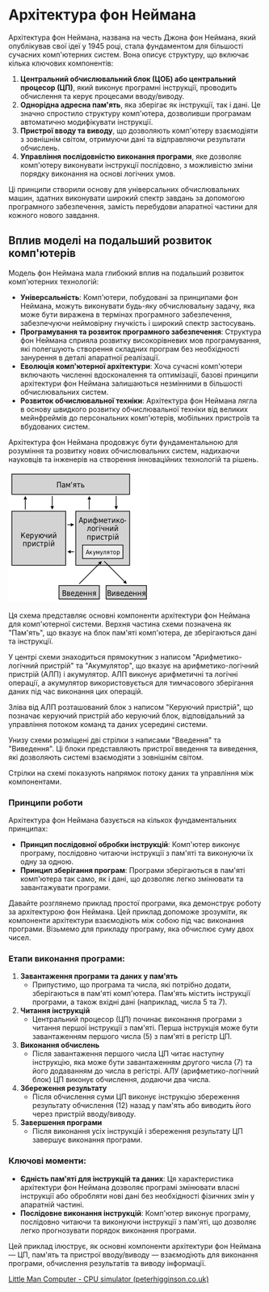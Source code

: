 # Архітектура фон Неймана

Архітектура фон Неймана, названа на честь Джона фон Неймана, який опублікував свої ідеї у 1945 році, стала фундаментом для більшості сучасних комп'ютерних систем. Вона описує структуру, що включає кілька ключових компонентів:

1. **Центральний обчислювальний блок (ЦОБ) або центральний процесор (ЦП)**, який виконує програмні інструкції, проводить обчислення та керує процесами вводу/виводу.
2. **Однорідна адресна пам'ять**, яка зберігає як інструкції, так і дані. Це значно спростило структуру комп'ютера, дозволивши програмам автоматично модифікувати інструкції.
3. **Пристрої вводу та виводу**, що дозволяють комп'ютеру взаємодіяти з зовнішнім світом, отримуючи дані та відправляючи результати обчислень.
4. **Управління послідовністю виконання програми**, яке дозволяє комп'ютеру виконувати інструкції послідовно, з можливістю зміни порядку виконання на основі логічних умов.

Ці принципи створили основу для універсальних обчислювальних машин, здатних виконувати широкий спектр завдань за допомогою програмного забезпечення, замість перебудови апаратної частини для кожного нового завдання.

## Вплив моделі на подальший розвиток комп'ютерів

Модель фон Неймана мала глибокий вплив на подальший розвиток комп'ютерних технологій:

- **Універсальність**: Комп'ютери, побудовані за принципами фон Неймана, можуть виконувати будь-яку обчислювальну задачу, яка може бути виражена в термінах програмного забезпечення, забезпечуючи неймовірну гнучкість і широкий спектр застосувань.
- **Програмування та розвиток програмного забезпечення**: Структура фон Неймана сприяла розвитку високорівневих мов програмування, які полегшують створення складних програм без необхідності занурення в деталі апаратної реалізації.
- **Еволюція комп'ютерної архітектури**: Хоча сучасні комп'ютери включають численні вдосконалення та оптимізації, базові принципи архітектури фон Неймана залишаються незмінними в більшості обчислювальних систем.
- **Розвиток обчислювальної техніки**: Архітектура фон Неймана лягла в основу швидкого розвитку обчислювальної техніки від великих мейнфреймів до персональних комп'ютерів, мобільних пристроїв та вбудованих систем.

Архітектура фон Неймана продовжує бути фундаментальною для розуміння та розвитку нових обчислювальних систем, надихаючи науковців та інженерів на створення інноваційних технологій та рішень.

![Von_Neumann_architecture.svg](.\img\Von_Neumann_architecture.svg.png)

Ця схема представляє основні компоненти архітектури фон Неймана для комп'ютерної системи. Верхня частина схеми позначена як "Пам'ять", що вказує на блок пам'яті комп'ютера, де зберігаються дані та інструкції.

У центрі схеми знаходиться прямокутник з написом "Арифметико-логічний пристрій" та "Акумулятор", що вказує на арифметико-логічний пристрій (АЛП) і акумулятор. АЛП виконує арифметичні та логічні операції, а акумулятор використовується для тимчасового зберігання даних під час виконання цих операцій.

Зліва від АЛП розташований блок з написом "Керуючий пристрій", що позначає керуючий пристрій або керуючий блок, відповідальний за управління потоком команд та даних усередині системи.

Унизу схеми розміщені дві стрілки з написами "Введення" та "Виведення". Ці блоки представляють пристрої введення та виведення, які дозволяють системі взаємодіяти з зовнішнім світом.

Стрілки на схемі показують напрямок потоку даних та управління між компонентами.

### Принципи роботи

Архітектура фон Неймана базується на кількох фундаментальних принципах:

- **Принцип послідовної обробки інструкцій**: Комп'ютер виконує програму, послідовно читаючи інструкції з пам'яті та виконуючи їх одну за одною.
- **Принцип зберігання програм**: Програми зберігаються в пам'яті комп'ютера так само, як і дані, що дозволяє легко змінювати та завантажувати програми.



Давайте розглянемо приклад простої програми, яка демонструє роботу за архітектурою фон Неймана. Цей приклад допоможе зрозуміти, як компоненти архітектури взаємодіють між собою під час виконання програми. Візьмемо для прикладу програму, яка обчислює суму двох чисел.

### Етапи виконання програми:

1. **Завантаження програми та даних у пам'ять**
   - Припустимо, що програма та числа, які потрібно додати, зберігаються в пам'яті комп'ютера. Пам'ять містить інструкції програми, а також вхідні дані (наприклад, числа 5 та 7).
2. **Читання інструкцій**
   - Центральний процесор (ЦП) починає виконання програми з читання першої інструкції з пам'яті. Перша інструкція може бути завантаженням першого числа (5) з пам'яті в регістр ЦП.
3. **Виконання обчислень**
   - Після завантаження першого числа ЦП читає наступну інструкцію, яка може бути завантаженням другого числа (7) та його додаванням до числа в регістрі. АЛУ (арифметико-логічний блок) ЦП виконує обчислення, додаючи два числа.
4. **Збереження результату**
   - Після обчислення суми ЦП виконує інструкцію збереження результату обчислення (12) назад у пам'ять або виводить його через пристрій вводу/виводу.
5. **Завершення програми**
   - Після виконання усіх інструкцій і збереження результату ЦП завершує виконання програми.

### Ключові моменти:

- **Єдність пам'яті для інструкцій та даних**: Ця характеристика архітектури фон Неймана дозволяє програмі змінювати власні інструкції або обробляти нові дані без необхідності фізичних змін у апаратній частині.
- **Послідовне виконання інструкцій**: Комп'ютер виконує програму, послідовно читаючи та виконуючи інструкції з пам'яті, що дозволяє легко прогнозувати порядок виконання програми.

Цей приклад ілюструє, як основні компоненти архітектури фон Неймана — ЦП, пам'ять та пристрої вводу/виводу — взаємодіють для виконання програми, обчислення результатів та виводу інформації.



[Little Man Computer - CPU simulator (peterhigginson.co.uk)](https://peterhigginson.co.uk/lmc/?F5=06-Mar-24_22:00:54)
